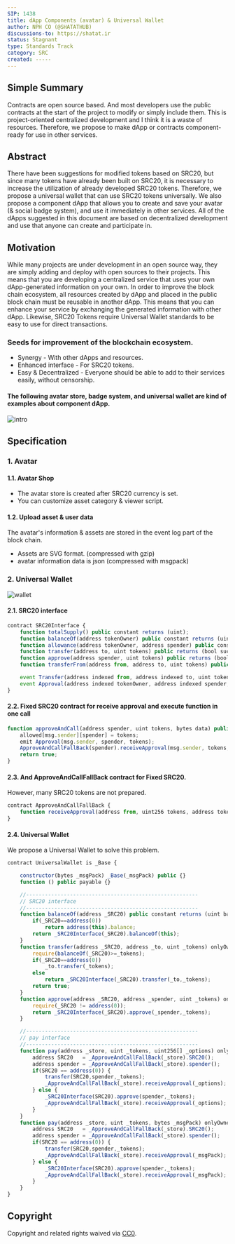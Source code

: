 ```yaml
---
SIP: 1438
title: dApp Components (avatar) & Universal Wallet
author: NPH CO (@SHATATHUB)
discussions-to: https://shatat.ir
status: Stagnant
type: Standards Track
category: SRC
created: -----
---
```


## Simple Summary
Contracts are open source based. And most developers use the public contracts at the start of the project to modify or simply include them. This is project-oriented centralized development and I think it is a waste of resources. Therefore, we propose to make dApp or contracts component-ready for use in other services.

## Abstract
There have been suggestions for modified tokens based on SRC20, but since many tokens have already been built on SRC20, it is necessary to increase the utilization of already developed SRC20 tokens. Therefore, we propose a universal wallet that can use SRC20 tokens universally. We also propose a component dApp that allows you to create and save your avatar (& social badge system), and use it immediately in other services. All of the dApps suggested in this document are based on decentralized development and use that anyone can create and participate in.

## Motivation
While many projects are under development in an open source way, they are simply adding and deploy with open sources to their projects. This means that you are developing a centralized service that uses your own dApp-generated information on your own. In order to improve the block chain ecosystem, all resources created by dApp and placed in the public block chain must be reusable in another dApp. This means that you can enhance your service by exchanging the generated information with other dApp. Likewise, SRC20 Tokens require Universal Wallet standards to be easy to use for direct transactions.

### Seeds for improvement of the blockchain ecosystem.
- Synergy - With other dApps and resources.
- Enhanced interface - For SRC20 tokens.
- Easy & Decentralized - Everyone should be able to add to their services easily, without censorship.


#### The following avatar store, badge system, and universal wallet are kind of examples about component dApp.
![intro](../assets/SIP-1438/intro.png)

## Specification
### 1. Avatar
#### 1.1. Avatar Shop
- The avatar store is created after SRC20 currency is set.
- You can customize asset category & viewer script.

#### 1.2. Upload asset & user data
The avatar's information & assets are stored in the event log part of the block chain.
- Assets are SVG format. (compressed with gzip)
- avatar information data is json (compressed with msgpack)

### 2. Universal Wallet
![wallet](../assets/SIP-1438/wallet.png)
#### 2.1. SRC20 interface
``` js
contract SRC20Interface {
    function totalSupply() public constant returns (uint);
    function balanceOf(address tokenOwner) public constant returns (uint balance);
    function allowance(address tokenOwner, address spender) public constant returns (uint remaining);
    function transfer(address to, uint tokens) public returns (bool success);
    function approve(address spender, uint tokens) public returns (bool success);
    function transferFrom(address from, address to, uint tokens) public returns (bool success);

    event Transfer(address indexed from, address indexed to, uint tokens);
    event Approval(address indexed tokenOwner, address indexed spender, uint tokens);
}
```

#### 2.2. Fixed SRC20 contract for receive approval and execute function in one call
``` js
function approveAndCall(address spender, uint tokens, bytes data) public returns (bool success) {
    allowed[msg.sender][spender] = tokens;
    emit Approval(msg.sender, spender, tokens);
    ApproveAndCallFallBack(spender).receiveApproval(msg.sender, tokens, this, data);
    return true;
}
```

#### 2.3. And ApproveAndCallFallBack contract for Fixed SRC20.
However, many SRC20 tokens are not prepared.
``` js
contract ApproveAndCallFallBack {
    function receiveApproval(address from, uint256 tokens, address token, bytes data) public;
}
```
#### 2.4. Universal Wallet
We propose a Universal Wallet to solve this problem.

``` js
contract UniversalWallet is _Base {

    constructor(bytes _msgPack) _Base(_msgPack) public {}
    function () public payable {}

    //-------------------------------------------------------
    // SRC20 interface
    //-------------------------------------------------------
    function balanceOf(address _SRC20) public constant returns (uint balance) {
        if(_SRC20==address(0))
            return address(this).balance;
        return _SRC20Interface(_SRC20).balanceOf(this);
    }
    function transfer(address _SRC20, address _to, uint _tokens) onlyOwner public returns (bool success) {
        require(balanceOf(_SRC20)>=_tokens);
        if(_SRC20==address(0))
            _to.transfer(_tokens);
        else
            return _SRC20Interface(_SRC20).transfer(_to,_tokens);
        return true;
    }
    function approve(address _SRC20, address _spender, uint _tokens) onlyOwner public returns (bool success) {
        require(_SRC20 != address(0));
        return _SRC20Interface(_SRC20).approve(_spender,_tokens);
    }

    //-------------------------------------------------------
    // pay interface
    //-------------------------------------------------------
    function pay(address _store, uint _tokens, uint256[] _options) onlyOwner public {
        address SRC20   = _ApproveAndCallFallBack(_store).SRC20();
        address spender = _ApproveAndCallFallBack(_store).spender();
        if(SRC20 == address(0)) {
            transfer(SRC20,spender,_tokens);
            _ApproveAndCallFallBack(_store).receiveApproval(_options);
        } else {
            _SRC20Interface(SRC20).approve(spender,_tokens);
            _ApproveAndCallFallBack(_store).receiveApproval(_options);
        }
    }
    function pay(address _store, uint _tokens, bytes _msgPack) onlyOwner public {
        address SRC20   = _ApproveAndCallFallBack(_store).SRC20();
        address spender = _ApproveAndCallFallBack(_store).spender();
        if(SRC20 == address(0)) {
            transfer(SRC20,spender,_tokens);
            _ApproveAndCallFallBack(_store).receiveApproval(_msgPack);
        } else {
            _SRC20Interface(SRC20).approve(spender,_tokens);
            _ApproveAndCallFallBack(_store).receiveApproval(_msgPack);
        }
    }
}
```


## Copyright
Copyright and related rights waived via [CC0](../LICENSE.md).
